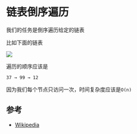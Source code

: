 # 链表倒序遍历

我们的任务是倒序遍历给定的链表

比如下面的链表

![](https://upload.wikimedia.org/wikipedia/commons/6/6d/Singly-linked-list.svg)

遍历的顺序应该是

```text
37 → 99 → 12
```

因为我们每个节点只访问一次，时间复杂度应该是`O(n)`

## 参考

- [Wikipedia](https://zh.wikipedia.org/wiki/%E9%93%BE%E8%A1%A8)
